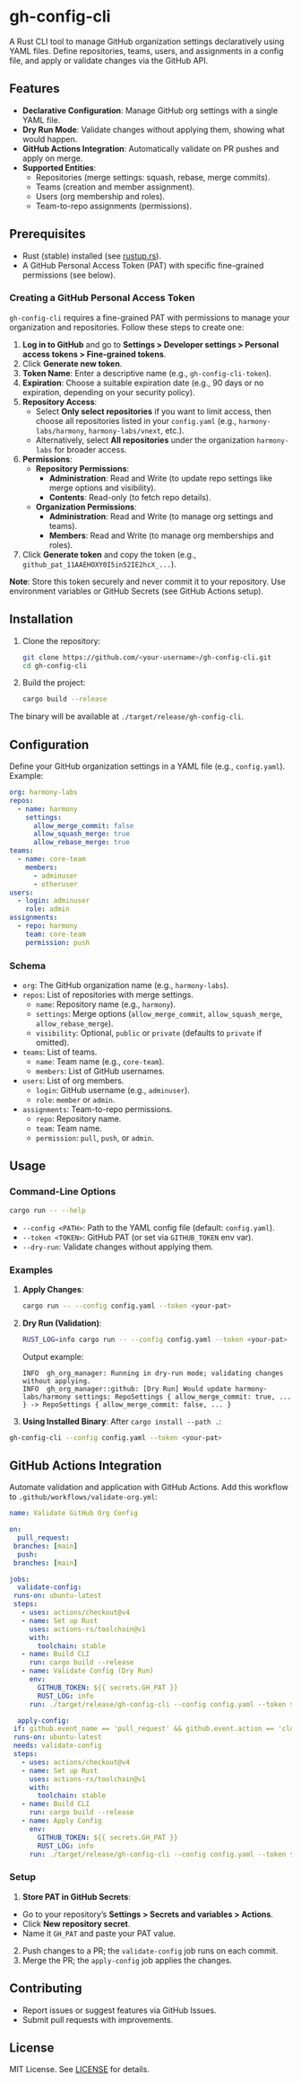 # gh-config-cli

A Rust CLI tool to manage GitHub organization settings declaratively using YAML files. Define repositories, teams, users, and assignments in a config file, and apply or validate changes via the GitHub API.

## Features

- **Declarative Configuration**: Manage GitHub org settings with a single YAML file.
- **Dry Run Mode**: Validate changes without applying them, showing what would happen.
- **GitHub Actions Integration**: Automatically validate on PR pushes and apply on merge.
- **Supported Entities**:
  - Repositories (merge settings: squash, rebase, merge commits).
  - Teams (creation and member assignment).
  - Users (org membership and roles).
  - Team-to-repo assignments (permissions).

## Prerequisites

- Rust (stable) installed (see [rustup.rs](https://rustup.rs/)).
- A GitHub Personal Access Token (PAT) with specific fine-grained permissions (see below).

### Creating a GitHub Personal Access Token

`gh-config-cli` requires a fine-grained PAT with permissions to manage your organization and repositories. Follow these steps to create one:

1. **Log in to GitHub** and go to **Settings > Developer settings > Personal access tokens > Fine-grained tokens**.
2. Click **Generate new token**.
3. **Token Name**: Enter a descriptive name (e.g., `gh-config-cli-token`).
4. **Expiration**: Choose a suitable expiration date (e.g., 90 days or no expiration, depending on your security policy).
5. **Repository Access**:
   - Select **Only select repositories** if you want to limit access, then choose all repositories listed in your `config.yaml` (e.g., `harmony-labs/harmony`, `harmony-labs/vnext`, etc.).
   - Alternatively, select **All repositories** under the organization `harmony-labs` for broader access.
6. **Permissions**:
   - **Repository Permissions**:
     - **Administration**: Read and Write (to update repo settings like merge options and visibility).
     - **Contents**: Read-only (to fetch repo details).
   - **Organization Permissions**:
     - **Administration**: Read and Write (to manage org settings and teams).
     - **Members**: Read and Write (to manage org memberships and roles).
7. Click **Generate token** and copy the token (e.g., `github_pat_11AAEHOXY0I5in52IE2hcX_...`).

**Note**: Store this token securely and never commit it to your repository. Use environment variables or GitHub Secrets (see GitHub Actions setup).

## Installation

1. Clone the repository:
   ```bash
   git clone https://github.com/<your-username>/gh-config-cli.git
   cd gh-config-cli
   ```

2. Build the project:
   ```bash
   cargo build --release
   ```

The binary will be available at `./target/release/gh-config-cli`.

## Configuration

Define your GitHub organization settings in a YAML file (e.g., `config.yaml`). Example:

```yaml
org: harmony-labs
repos:
  - name: harmony
    settings:
      allow_merge_commit: false
      allow_squash_merge: true
      allow_rebase_merge: true
teams:
  - name: core-team
    members:
      - adminuser
      - otheruser
users:
  - login: adminuser
    role: admin
assignments:
  - repo: harmony
    team: core-team
    permission: push
```

### Schema

- `org`: The GitHub organization name (e.g., `harmony-labs`).
- `repos`: List of repositories with merge settings.
  - `name`: Repository name (e.g., `harmony`).
  - `settings`: Merge options (`allow_merge_commit`, `allow_squash_merge`, `allow_rebase_merge`).
  - `visibility`: Optional, `public` or `private` (defaults to `private` if omitted).
- `teams`: List of teams.
  - `name`: Team name (e.g., `core-team`).
  - `members`: List of GitHub usernames.
- `users`: List of org members.
  - `login`: GitHub username (e.g., `adminuser`).
  - `role`: `member` or `admin`.
- `assignments`: Team-to-repo permissions.
  - `repo`: Repository name.
  - `team`: Team name.
  - `permission`: `pull`, `push`, or `admin`.

## Usage

### Command-Line Options

```bash
cargo run -- --help
```

- `--config <PATH>`: Path to the YAML config file (default: `config.yaml`).
- `--token <TOKEN>`: GitHub PAT (or set via `GITHUB_TOKEN` env var).
- `--dry-run`: Validate changes without applying them.

### Examples

1. **Apply Changes**:
   ```bash
   cargo run -- --config config.yaml --token <your-pat>
   ```

2. **Dry Run (Validation)**:
   ```bash
   RUST_LOG=info cargo run -- --config config.yaml --token <your-pat> --dry-run
   ```
   Output example:
    ```
    INFO  gh_org_manager: Running in dry-run mode; validating changes without applying.
    INFO  gh_org_manager::github: [Dry Run] Would update harmony-labs/harmony settings: RepoSettings { allow_merge_commit: true, ... } -> RepoSettings { allow_merge_commit: false, ... }
    ```

3. **Using Installed Binary**:
After `cargo install --path .`:
```bash
gh-config-cli --config config.yaml --token <your-pat>
```

## GitHub Actions Integration

Automate validation and application with GitHub Actions. Add this workflow to `.github/workflows/validate-org.yml`:

```yaml
name: Validate GitHub Org Config

on:
  pull_request:
 branches: [main]
  push:
 branches: [main]

jobs:
  validate-config:
 runs-on: ubuntu-latest
 steps:
   - uses: actions/checkout@v4
   - name: Set up Rust
     uses: actions-rs/toolchain@v1
     with:
       toolchain: stable
   - name: Build CLI
     run: cargo build --release
   - name: Validate Config (Dry Run)
     env:
       GITHUB_TOKEN: ${{ secrets.GH_PAT }}
       RUST_LOG: info
     run: ./target/release/gh-config-cli --config config.yaml --token $GITHUB_TOKEN --dry-run

  apply-config:
 if: github.event_name == 'pull_request' && github.event.action == 'closed' && github.event.pull_request.merged == true
 runs-on: ubuntu-latest
 needs: validate-config
 steps:
   - uses: actions/checkout@v4
   - name: Set up Rust
     uses: actions-rs/toolchain@v1
     with:
       toolchain: stable
   - name: Build CLI
     run: cargo build --release
   - name: Apply Config
     env:
       GITHUB_TOKEN: ${{ secrets.GH_PAT }}
       RUST_LOG: info
     run: ./target/release/gh-config-cli --config config.yaml --token $GITHUB_TOKEN
```

### Setup

1. **Store PAT in GitHub Secrets**:
- Go to your repository’s **Settings > Secrets and variables > Actions**.
- Click **New repository secret**.
- Name it `GH_PAT` and paste your PAT value.
2. Push changes to a PR; the `validate-config` job runs on each commit.
3. Merge the PR; the `apply-config` job applies the changes.

## Contributing

- Report issues or suggest features via GitHub Issues.
- Submit pull requests with improvements.

## License

MIT License. See [LICENSE](LICENSE) for details.